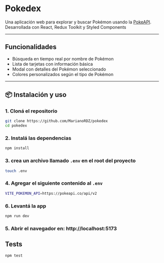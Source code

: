 # Pokedex

Una aplicación web para explorar y buscar Pokémon usando la [PokeAPI](https://pokeapi.co/). Desarrollada con React, Redux Toolkit y Styled Components

---

## Funcionalidades

- Búsqueda en tiempo real por nombre de Pokémon
- Lista de tarjetas con información básica
- Modal con detalles del Pokémon seleccionado
- Colores personalizados según el tipo de Pokémon

---

## 📦 Instalación y uso

### 1. Cloná el repositorio

```bash
git clone https://github.com/MarianoRDZ/pokedex
cd pokedex
```

### 2. Instalá las dependencias

```bash
npm install
```

### 3. crea un archivo llamado `.env` en el root del proyecto

```bash
touch .env
```

### 4. Agregar el siguiente contenido al `.env`

```bash
VITE_POKEMON_API=https://pokeapi.co/api/v2
```

### 6. Levantá la app

```bash
npm run dev

```

### 5. Abrir el navegador en: http://localhost:5173

## Tests

```bash
npm test
```
